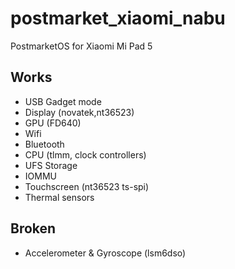 # postmarket_xiaomi_nabu
PostmarketOS for Xiaomi Mi Pad 5

## Works
- USB Gadget mode
- Display (novatek,nt36523)
- GPU (FD640)
- Wifi
- Bluetooth
- CPU (tlmm, clock controllers)
- UFS Storage
- IOMMU
- Touchscreen (nt36523 ts-spi)
- Thermal sensors
## Broken
- Accelerometer & Gyroscope (lsm6dso)
